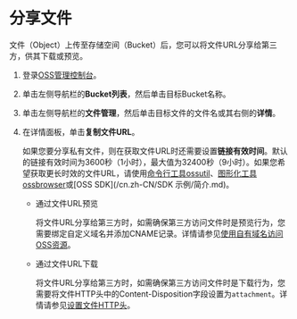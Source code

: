 # 分享文件

文件（Object）上传至存储空间（Bucket）后，您可以将文件URL分享给第三方，供其下载或预览。

1.  登录[OSS管理控制台](https://oss.console.aliyun.com/)。

2.  单击左侧导航栏的**Bucket列表**，然后单击目标Bucket名称。

3.  单击左侧导航栏的**文件管理**，然后单击目标文件的文件名或其右侧的**详情**。

4.  在详情面板，单击**复制文件URL**。

    如果您要分享私有文件，则在获取文件URL时还需要设置**链接有效时间**。默认的链接有效时间为3600秒（1小时），最大值为32400秒（9小时）。如果您希望获取更长时效的文件URL，请使用[命令行工具ossutil](/cn.zh-CN/常用工具/命令行工具ossutil/常用命令/sign.md)、[图形化工具ossbrowser](/cn.zh-CN/常用工具/图形化管理工具ossbrowser/快速开始.md)或[OSS SDK](/cn.zh-CN/SDK 示例/简介.md)。

    -   通过文件URL预览

        将文件URL分享给第三方时，如需确保第三方访问文件时是预览行为，您需要绑定自定义域名并添加CNAME记录。详情请参见[使用自有域名访问OSS资源](/cn.zh-CN/快速入门/控制台快速入门/使用自有域名访问OSS资源.md)。

    -   通过文件URL下载

        将文件URL分享给第三方时，如需确保第三方访问文件时是下载行为，您需要将文件HTTP头中的Content-Disposition字段设置为`attachment`。详情请参见[设置文件HTTP头](/cn.zh-CN/控制台用户指南/文件管理/设置文件HTTP头.md)。


